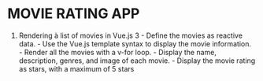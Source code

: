 # MOVIE RATING APP 

  1. Rendering à list of movies in Vue.js 3 
    - Define the movies as reactive data.
    - Use the Vue.js template syntax to display the movie information.
    - Render all the movies with a v-for loop.
    - Display the name, description, genres, and image of each movie.
    - Display the movie rating as stars, with a maximum of 5 stars